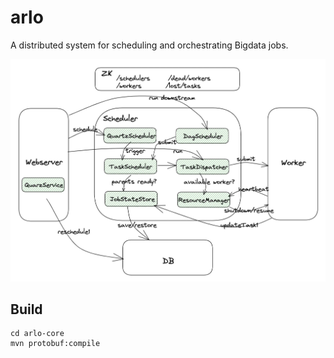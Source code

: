 # arlo

A distributed system for scheduling and orchestrating Bigdata jobs.

![arlo architecture](docs/arlo_architecture.jpg)

## Build

```
cd arlo-core
mvn protobuf:compile
```
